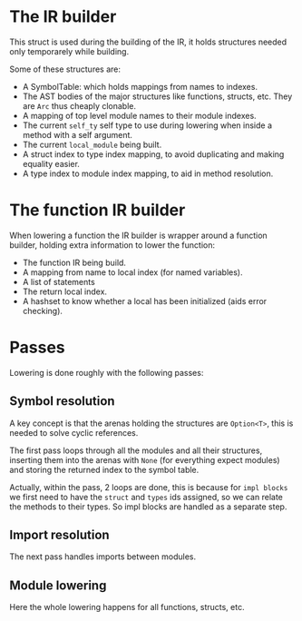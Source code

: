# The IR builder

This struct is used during the building of the IR, it holds structures needed only temporarely while building.

Some of these structures are:

- A SymbolTable: which holds mappings from names to indexes.
- The AST bodies of the major structures like functions, structs, etc. They are `Arc` thus cheaply clonable.
- A mapping of top level module names to their module indexes.
- The current `self_ty` self type to use during lowering when inside a method with a self argument.
- The current `local_module` being built.
- A struct index to type index mapping, to avoid duplicating and making equality easier.
- A type index to module index mapping, to aid in method resolution.

# The function IR  builder

When lowering a function the IR builder is wrapper around a function builder, holding extra information to lower the function:

- The function IR being build.
- A mapping from name to local index (for named variables).
- A list of statements
- The return local index.
- A hashset to know whether a local has been initialized (aids error checking).

# Passes

Lowering is done roughly with the following passes:

## Symbol resolution

A key concept is that the arenas holding the structures are `Option<T>`, this is needed to solve cyclic references.

The first pass loops through all the modules and all their structures, inserting them into the arenas with `None` (for everything expect modules) and storing the returned index to the symbol table.

Actually, within the pass, 2 loops are done, this is because for `impl blocks` we first need to have the `struct` and `types` ids assigned, so we can relate the methods to their types. So impl blocks are handled as a separate step.

## Import resolution

The next pass handles imports between modules.

## Module lowering

Here the whole lowering happens for all functions, structs, etc.

